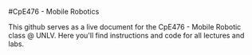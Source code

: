 #CpE476 - Mobile Robotics

This github serves as a live document for the CpE476 - Mobile Robotic class @ UNLV. Here you'll find instructions and code for all lectures and labs. 

